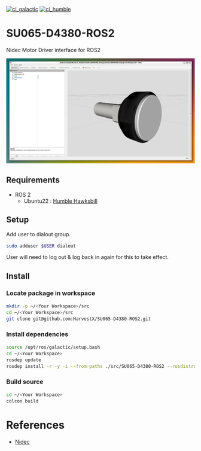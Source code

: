 [![ci_galactic](https://github.com/HarvestX/SU065-D4380-ROS2/actions/workflows/ci_galactic.yml/badge.svg?branch=galactic)](https://github.com/HarvestX/SU065-D4380-ROS2/actions/workflows/ci_galactic.yml)
[![ci_humble](https://github.com/HarvestX/SU065-D4380-ROS2/actions/workflows/ci_humble.yml/badge.svg?branch=humble)](https://github.com/HarvestX/SU065-D4380-ROS2/actions/workflows/ci_humble.yml)

# SU065-D4380-ROS2
Nidec Motor Driver interface for ROS2

![Image](./media/SU065-D4380.png)

## Requirements
- ROS 2
  - Ubuntu22 : [Humble Hawksbill](https://docs.ros.org/en/humble/Installation.html)

## Setup
Add user to dialout group.
```bash
sudo adduser $USER dialout
```
User will need to log out & log back in again for this to take effect.

## Install
### Locate package in workspace
```bash
mkdir -p ~/<Your Workspace>/src
cd ~/<Your Workspace>/src
git clone git@github.com:HarvestX/SU065-D4380-ROS2.git
```

### Install dependencies
```bash
source /opt/ros/galactic/setup.bash
cd ~/<Your Workspace>
rosdep update
rosdep install -r -y -i --from-paths ./src/SU065-D4380-ROS2 --rosdistro $ROS_DISTRO
```

### Build source
```bash
cd ~/<Your Workspace>
colcon build
```

# References
- [Nidec](https://www.nidec-shimpo.co.jp/en/)
